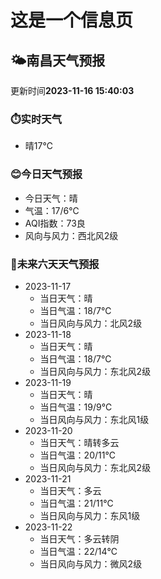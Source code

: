 # 这是一个信息页 
## 🌤️**南昌**天气预报
更新时间**2023-11-16 15:40:03**
### ⏱️实时天气
- 晴17℃
### 😊今日天气预报
- 今日天气：晴
- 气温：17/6℃
- AQI指数：73良
- 风向与风力：西北风2级
### 🤩未来六天天气预报
- 2023-11-17
  - 当日天气：晴
  - 当日气温：18/7℃
  - 当日风向与风力：北风2级
- 2023-11-18
  - 当日天气：晴
  - 当日气温：18/7℃
  - 当日风向与风力：东北风2级
- 2023-11-19
  - 当日天气：晴
  - 当日气温：19/9℃
  - 当日风向与风力：东北风1级
- 2023-11-20
  - 当日天气：晴转多云
  - 当日气温：20/11℃
  - 当日风向与风力：东北风2级
- 2023-11-21
  - 当日天气：多云
  - 当日气温：21/11℃
  - 当日风向与风力：东风1级
- 2023-11-22
  - 当日天气：多云转阴
  - 当日气温：22/14℃
  - 当日风向与风力：微风2级

